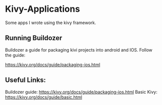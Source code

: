 # Kivy-Applications
Some apps I wrote using the kivy framework.


## Running Buildozer
Buildozer a guide for packaging kivi projects into android and IOS. Follow the guide:

https://kivy.org/docs/guide/packaging-ios.html


## Useful Links:
Buildozer guide: https://kivy.org/docs/guide/packaging-ios.html
Basic Kivy: https://kivy.org/docs/guide/basic.html